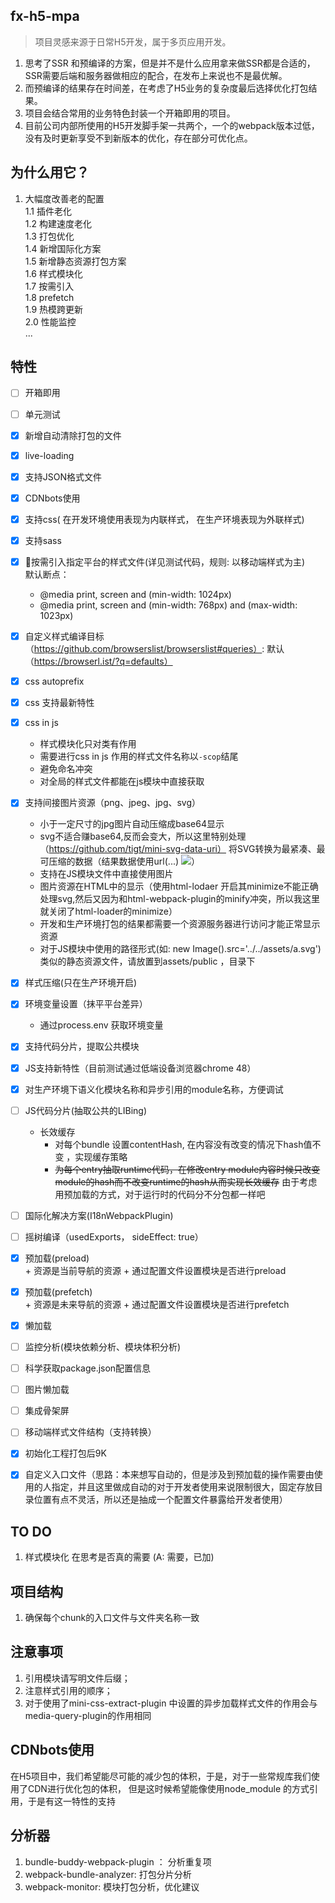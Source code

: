 ## fx-h5-mpa 
> 项目灵感来源于日常H5开发，属于多页应用开发。

1. 思考了SSR 和预编译的方案，但是并不是什么应用拿来做SSR都是合适的，SSR需要后端和服务器做相应的配合，在发布上来说也不是最优解。
2. 而预编译的结果存在时间差，在考虑了H5业务的复杂度最后选择优化打包结果。
3. 项目会结合常用的业务特色封装一个开箱即用的项目。
4. 目前公司内部所使用的H5开发脚手架一共两个，一个的webpack版本过低，没有及时更新享受不到新版本的优化，存在部分可优化点。

## 为什么用它？
1. 大幅度改善老的配置 <br/>
  1.1 插件老化<br/>
  1.2 构建速度老化<br/>
  1.3 打包优化<br/>
  1.4 新增国际化方案<br/>
  1.5 新增静态资源打包方案<br/>
  1.6 样式模块化<br/>
  1.7 按需引入<br/>
  1.8 prefetch<br/>
  1.9 热模跨更新<br/>
  2.0 性能监控<br/>
  ...
## 特性
- [ ] 开箱即用 <br/>
- [ ] 单元测试 <br/>
- [x] 新增自动清除打包的文件 <br/>
- [x] live-loading <br/>
- [x] 支持JSON格式文件 <br/>
- [x] CDNbots使用 <br/>
- [x] 支持css( 在开发环境使用表现为内联样式， 在生产环境表现为外联样式) <br/>
- [x] 支持sass <br/>
- [x] 🍉按需引入指定平台的样式文件(详见测试代码，规则: 以移动端样式为主)<br/>
  默认断点：<br/>
  + @media print, screen and (min-width: 1024px)  <br/>
  + @media print, screen and (min-width: 768px) and (max-width: 1023px)  <br/>
- [x] 自定义样式编译目标（https://github.com/browserslist/browserslist#queries）: 默认 （https://browserl.ist/?q=defaults）<br/>
- [x] css autoprefix <br/>
- [x] css 支持最新特性 <br/>
- [x] css in js
  + 样式模块化只对类有作用<br/>
  + 需要进行css in js 作用的样式文件名称以`-scop`结尾 <br/>
  + 避免命名冲突 <br/>
  + 对全局的样式文件都能在js模块中直接获取 <br/>
- [x] 支持间接图片资源（png、jpeg、jpg、svg） <br/>
  + 小于一定尺寸的jpg图片自动压缩成base64显示<br/>
  + svg不适合赚base64,反而会变大，所以这里特别处理（https://github.com/tigt/mini-svg-data-uri） 将SVG转换为最紧凑、最可压缩的数据（结果数据使用url(...) <img src="...">）
  + 支持在JS模块文件中直接使用图片 <br/>
  + 图片资源在HTML中的显示（使用html-lodaer 开启其minimize不能正确处理svg,然后又因为和html-webpack-plugin的minify冲突，所以我这里就关闭了html-loader的minimize）<br/>
  + 开发和生产环境打包的结果都需要一个资源服务器进行访问才能正常显示资源
  + 对于JS模块中使用的路径形式(如: new Image().src='../../assets/a.svg')类似的静态资源文件，请放置到assets/public ，目录下
- [x] 样式压缩(只在生产环境开启)<br/>
- [x] 环境变量设置（抹平平台差异）<br/>
  + 通过process.env 获取环境变量 <br/>
- [x] 支持代码分片，提取公共模块 <br/>
- [x] JS支持新特性（目前测试通过低端设备浏览器chrome 48） <br/>
- [x] 对生产环境下语义化模块名称和异步引用的module名称，方便调试 <br/>
- [ ] JS代码分片(抽取公共的LIBing) <br/>
    + 长效缓存 <br/>
      + 对每个bundle 设置contentHash, 在内容没有改变的情况下hash值不变 ，实现缓存策略
      + ~~为每个entry抽取runtime代码，在修改entry module内容时候只改变module的hash而不改变runtime的hash从而实现长效缓存~~
        由于考虑用预加载的方式，对于运行时的代码分不分包都一样吧
- [ ] 国际化解决方案(I18nWebpackPlugin) <br/>
- [ ] 摇树编译（usedExports， sideEffect: true） <br/>
- [x] 预加载(preload) <br/>
      + 资源是当前导航的资源
      + 通过配置文件设置模块是否进行preload
- [x] 预加载(prefetch) <br/>
      + 资源是未来导航的资源
      + 通过配置文件设置模块是否进行prefetch
- [x] 懒加载 <br/>
- [ ] 监控分析(模块依赖分析、模块体积分析) <br/>
- [ ] 科学获取package.json配置信息 <br/>
- [ ] 图片懒加载 <br/>
- [ ] 集成骨架屏 <br/>
- [ ] 移动端样式文件结构（支持转换） <br/>
- [x] 初始化工程打包后9K <br/>
- [x] 自定义入口文件（思路：本来想写自动的，但是涉及到预加载的操作需要由使用的人指定，并且这里做成自动的对于开发者使用来说限制很大，固定存放目录位置有点不灵活，所以还是抽成一个配置文件暴露给开发者使用） <br/>
  

## TO DO 
1. 样式模块化 在思考是否真的需要 (A: 需要，已加)

## 项目结构
1. 确保每个chunk的入口文件与文件夹名称一致

## 注意事项
1. 引用模块请写明文件后缀；
2. 注意样式引用的顺序；
3. 对于使用了mini-css-extract-plugin 中设置的异步加载样式文件的作用会与media-query-plugin的作用相同

## CDNbots使用
在H5项目中，我们希望能尽可能的减少包的体积，于是，对于一些常规库我们使用了CDN进行优化包的体积，
但是这时候希望能像使用node_module 的方式引用，于是有这一特性的支持

## 分析器
1. bundle-buddy-webpack-plugin ： 分析重复项
2. webpack-bundle-analyzer: 打包分片分析
3. webpack-monitor: 模块打包分析，优化建议
